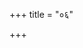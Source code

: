 +++
title = "०६"

+++


<div class="js_include " url="/vedAH/Rk/shAkalam/sUtram/AshvalAyanaH/gRhyam/mUlam/1/06/01_alankRtya_kanyAmudakapUrvAn.md"  newLevelForH1="3" includeTitle="true"  > </div>
  
